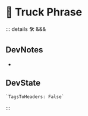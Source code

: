 
# 🔷 <moto>Truck Phrase</moto>

::: details 🛠 <dev>&&&</dev>

## DevNotes

-

## DevState

```py
`TagsToHeaders: False`
```

:::
